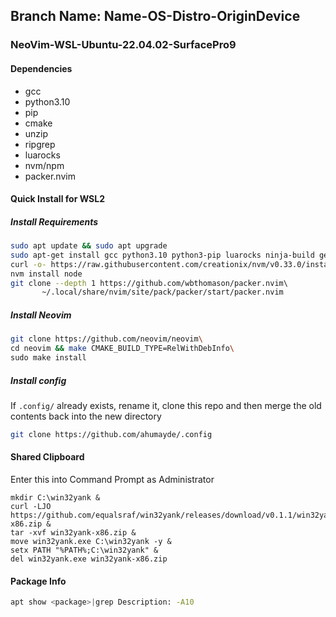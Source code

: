 ## Branch Name: **Name-OS-Distro-OriginDevice**

### NeoVim-WSL-Ubuntu-22.04.02-SurfacePro9
#### Dependencies
- gcc
- python3.10
- pip
- cmake
- unzip
- ripgrep
- luarocks
- nvm/npm
- packer.nvim
#### Quick Install for WSL2
##### Install Requirements
```bash 
sudo apt update && sudo apt upgrade
sudo apt-get install gcc python3.10 python3-pip luarocks ninja-build gettext cmake unzip curl ripgrep
curl -o- https://raw.githubusercontent.com/creationix/nvm/v0.33.0/install.sh | bash
nvm install node
git clone --depth 1 https://github.com/wbthomason/packer.nvim\ 
       ~/.local/share/nvim/site/pack/packer/start/packer.nvim
```
##### Install Neovim
```bash
git clone https://github.com/neovim/neovim\
cd neovim && make CMAKE_BUILD_TYPE=RelWithDebInfo\
sudo make install
```
##### Install config
If `.config/` already exists, rename it, clone this repo and then merge the old contents back into the new directory
```bash
git clone https://github.com/ahumayde/.config
```
#### Shared Clipboard
Enter this into Command Prompt as Administrator
```batch
mkdir C:\win32yank & 
curl -LJO https://github.com/equalsraf/win32yank/releases/download/v0.1.1/win32yank-x86.zip &
tar -xvf win32yank-x86.zip &
move win32yank.exe C:\win32yank -y &
setx PATH "%PATH%;C:\win32yank" &
del win32yank.exe win32yank-x86.zip
```
#### Package Info
```bash
apt show <package>|grep Description: -A10
```
